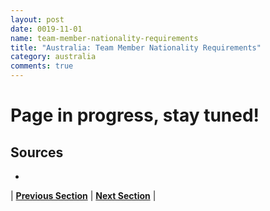 ```yaml
---
layout: post
date: 0019-11-01
name: team-member-nationality-requirements
title: "Australia: Team Member Nationality Requirements"
category: australia
comments: true
---
```


# Page in progress, stay tuned! 

Sources
---

- 


| **[Previous Section]( https://neo-project.github.io/global-blockchain-compliance-hub//australia/australia-registry-requirements.html)** | **[Next Section]( https://neo-project.github.io/global-blockchain-compliance-hub//australia/australia-tax-and-auditing-requirements.html)** |
